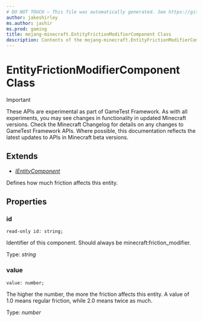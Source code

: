 ```yaml
---
# DO NOT TOUCH — This file was automatically generated. See https://github.com/Mojang/MinecraftScriptingApiDocsGenerator to modify descriptions, examples, etc.
author: jakeshirley
ms.author: jashir
ms.prod: gaming
title: mojang-minecraft.EntityFrictionModifierComponent Class
description: Contents of the mojang-minecraft.EntityFrictionModifierComponent class.
---
```

# EntityFrictionModifierComponent Class
>[!IMPORTANT]
>These APIs are experimental as part of GameTest Framework. As with all experiments, you may see changes in functionality in updated Minecraft versions. Check the Minecraft Changelog for details on any changes to GameTest Framework APIs. Where possible, this documentation reflects the latest updates to APIs in Minecraft beta versions.

## Extends
- [*IEntityComponent*](IEntityComponent.md)

Defines how much friction affects this entity.

## Properties
### **id**
`read-only id: string;`

Identifier of this component. Should always be minecraft:friction_modifier.

Type: *string*

### **value**
`value: number;`

The higher the number, the more the friction affects this entity. A value of 1.0 means regular friction, while 2.0 means twice as much.

Type: *number*

